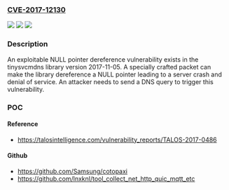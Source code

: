 ### [CVE-2017-12130](https://cve.mitre.org/cgi-bin/cvename.cgi?name=CVE-2017-12130)
![](https://img.shields.io/static/v1?label=Product&message=Tinysvcmdns&color=blue)
![](https://img.shields.io/static/v1?label=Version&message=tinysvcmdns%202017-11-05%20&color=brightgreen)
![](https://img.shields.io/static/v1?label=Vulnerability&message=denial%20of%20service&color=brightgreen)

### Description

An exploitable NULL pointer dereference vulnerability exists in the tinysvcmdns library version 2017-11-05. A specially crafted packet can make the library dereference a NULL pointer leading to a server crash and denial of service. An attacker needs to send a DNS query to trigger this vulnerability.

### POC

#### Reference
- https://talosintelligence.com/vulnerability_reports/TALOS-2017-0486

#### Github
- https://github.com/Samsung/cotopaxi
- https://github.com/lnxknl/tool_collect_net_http_quic_mqtt_etc

